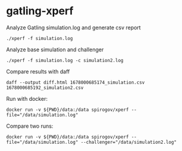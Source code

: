 # gatling-xperf

Analyze Gatling simulation.log and generate csv report

```
./xperf -f simulation.log 
```

Analyze base simulation and challenger 

```
./xperf -f simulation.log -c simulation2.log
```

Compare results with daff

```
daff --output diff.html 1678000685174_simulation.csv 1678000685192_simulation2.csv
```

Run with docker:

```
docker run -v ${PWD}/data:/data spirogov/xperf --file="/data/simulation.log"
```

Compare two runs:

```
docker run -v ${PWD}/data:/data spirogov/xperf --file="/data/simulation.log" --challenger="/data/simulation2.log"
```